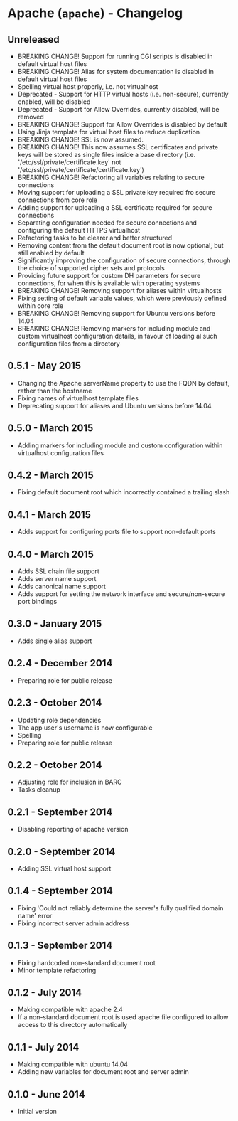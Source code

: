 # Apache (`apache`) - Changelog

## Unreleased

* BREAKING CHANGE! Support for running CGI scripts is disabled in default virtual host files
* BREAKING CHANGE! Alias for system documentation is disabled in default virtual host files
* Spelling virtual host properly, i.e. not virtualhost
* Deprecated - Support for HTTP virtual hosts (i.e. non-secure), currently enabled, will be disabled
* Deprecated - Support for Allow Overrides, currently disabled, will be removed
* BREAKING CHANGE! Support for Allow Overrides is disabled by default
* Using Jinja template for virtual host files to reduce duplication
* BREAKING CHANGE! SSL is now assumed.
* BREAKING CHANGE! This now assumes SSL certificates and private keys will be stored as single files inside a base directory (i.e. '/etc/ssl/private/certificate.key' not '/etc/ssl/private/certificate/certificate.key')
* BREAKING CHANGE! Refactoring all variables relating to secure connections
* Moving support for uploading a SSL private key required fro secure connections from core role
* Adding support for uploading a SSL certificate required for secure connections
* Separating configuration needed for secure connections and configuring the default HTTPS virtualhost
* Refactoring tasks to be clearer and better structured
* Removing content from the default document root is now optional, but still enabled by default
* Significantly improving the configuration of secure connections, through the choice of supported cipher sets and protocols
* Providing future support for custom DH parameters for secure connections, for when this is available with operating systems
* BREAKING CHANGE! Removing support for aliases within virtualhosts
* Fixing setting of default variable values, which were previously defined within core role
* BREAKING CHANGE! Removing support for Ubuntu versions before 14.04
* BREAKING CHANGE! Removing markers for including module and custom virtualhost configuration details, 
in favour of loading al such configuration files from a directory

## 0.5.1 - May 2015

* Changing the Apache serverName property to use the FQDN by default, rather than the hostname 
* Fixing names of virtualhost template files
* Deprecating support for aliases and Ubuntu versions before 14.04

## 0.5.0 - March 2015

* Adding markers for including module and custom configuration within virtualhost configuration files

## 0.4.2 - March 2015

* Fixing default document root which incorrectly contained a trailing slash

## 0.4.1 - March 2015

* Adds support for configuring ports file to support non-default ports

## 0.4.0 - March 2015

* Adds SSL chain file support
* Adds server name support
* Adds canonical name support
* Adds support for setting the network interface and secure/non-secure port bindings

## 0.3.0 - January 2015

* Adds single alias support

## 0.2.4 - December 2014

* Preparing role for public release

## 0.2.3 - October 2014

* Updating role dependencies
* The app user's username is now configurable
* Spelling
* Preparing role for public release

## 0.2.2 - October 2014

* Adjusting role for inclusion in BARC
* Tasks cleanup

## 0.2.1 - September 2014

* Disabling reporting of apache version

## 0.2.0 - September 2014

* Adding SSL virtual host support

## 0.1.4 - September 2014

* Fixing 'Could not reliably determine the server's fully qualified domain name' error
* Fixing incorrect server admin address

## 0.1.3 - September 2014

* Fixing hardcoded non-standard document root
* Minor template refactoring

## 0.1.2 - July 2014

* Making compatible with apache 2.4
* If a non-standard document root is used apache file configured to allow access to this directory automatically

## 0.1.1 - July 2014

* Making compatible with ubuntu 14.04
* Adding new variables for document root and server admin

## 0.1.0 - June 2014

* Initial version
